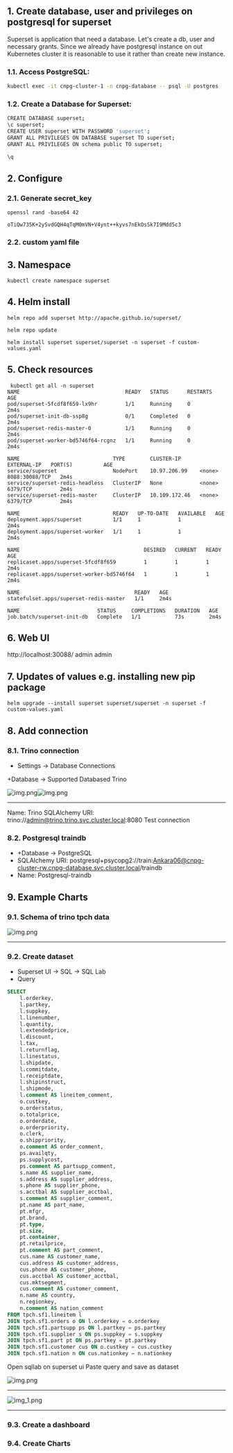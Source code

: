 ## 1. Create database, user and privileges on postgresql for superset
Superset is application that need a database. Let's create a db, user and necessary grants.
Since we already have postgresql instance on out Kubernetes cluster it is reasonable to use it rather than create new instance.

### 1.1. Access PostgreSQL:
```bash
kubectl exec -it cnpg-cluster-1 -n cnpg-database -- psql -U postgres
```

### 1.2. Create a Database for Superset:
```bash
CREATE DATABASE superset;
\c superset;
CREATE USER superset WITH PASSWORD 'superset';
GRANT ALL PRIVILEGES ON DATABASE superset TO superset;
GRANT ALL PRIVILEGES ON schema public TO superset;

\q
```

## 2. Configure
### 2.1. Generate secret_key
```commandline
openssl rand -base64 42

oTiQw735K+2ySvdGQH4qTqM0mVN+V4ynt++kyvs7nEkOsSk7I9Mdd5c3
```

### 2.2. custom yaml file

## 3. Namespace
```commandline
kubectl create namespace superset
```

## 4. Helm install
```commandline
helm repo add superset http://apache.github.io/superset/

helm repo update

helm install superset superset/superset -n superset -f custom-values.yaml
```

## 5. Check resources
```commandline
 kubectl get all -n superset
NAME                                  READY   STATUS      RESTARTS   AGE
pod/superset-5fcdf8f659-lx9hr         1/1     Running     0          2m4s
pod/superset-init-db-ssp8g            0/1     Completed   0          2m4s
pod/superset-redis-master-0           1/1     Running     0          2m4s
pod/superset-worker-bd5746f64-rcgnz   1/1     Running     0          2m4s

NAME                              TYPE        CLUSTER-IP      EXTERNAL-IP   PORT(S)          AGE
service/superset                  NodePort    10.97.206.99    <none>        8088:30088/TCP   2m4s
service/superset-redis-headless   ClusterIP   None            <none>        6379/TCP         2m4s
service/superset-redis-master     ClusterIP   10.109.172.46   <none>        6379/TCP         2m4s

NAME                              READY   UP-TO-DATE   AVAILABLE   AGE
deployment.apps/superset          1/1     1            1           2m4s
deployment.apps/superset-worker   1/1     1            1           2m4s

NAME                                        DESIRED   CURRENT   READY   AGE
replicaset.apps/superset-5fcdf8f659         1         1         1       2m4s
replicaset.apps/superset-worker-bd5746f64   1         1         1       2m4s

NAME                                     READY   AGE
statefulset.apps/superset-redis-master   1/1     2m4s

NAME                         STATUS     COMPLETIONS   DURATION   AGE
job.batch/superset-init-db   Complete   1/1           73s        2m4s

```

## 6. Web UI
http://localhost:30088/
admin admin

## 7. Updates of values e.g. installing new pip package
```
helm upgrade --install superset superset/superset -n superset -f custom-values.yaml
```

## 8. Add connection
### 8.1. Trino connection
- Settings -> Database Connections


+Database -> Supported Databased Trino

![img.png](images/01_trino_connection.png)![img.png](images/01_superset_add_connection_02.png)

---
Name: Trino
SQLAlchemy URI: trino://admin@trino.trino.svc.cluster.local:8080
Test connection

### 8.2. Postgresql traindb
- +Database -> PostgreSQL
- SQLAlchemy URI: postgresql+psycopg2://train:Ankara06@cnpg-cluster-rw.cnpg-database.svc.cluster.local/traindb
- Name: Postgresql-traindb

## 9. Example Charts
### 9.1. Schema of trino tpch data

![img.png](images/02_tpch_schema.png)

---

### 9.2. Create dataset
- Superset UI -> SQL -> SQL Lab
- Query
```sql
SELECT 
    l.orderkey,
    l.partkey,
    l.suppkey,
    l.linenumber,
    l.quantity,
    l.extendedprice,
    l.discount,
    l.tax,
    l.returnflag,
    l.linestatus,
    l.shipdate,
    l.commitdate,
    l.receiptdate,
    l.shipinstruct,
    l.shipmode,
    l.comment AS lineitem_comment,
    o.custkey,
    o.orderstatus,
    o.totalprice,
    o.orderdate,
    o.orderpriority,
    o.clerk,
    o.shippriority,
    o.comment AS order_comment,
    ps.availqty,
    ps.supplycost,
    ps.comment AS partsupp_comment,
    s.name AS supplier_name,
    s.address AS supplier_address,
    s.phone AS supplier_phone,
    s.acctbal AS supplier_acctbal,
    s.comment AS supplier_comment,
    pt.name AS part_name,
    pt.mfgr,
    pt.brand,
    pt.type,
    pt.size,
    pt.container,
    pt.retailprice,
    pt.comment AS part_comment,
    cus.name AS customer_name,
    cus.address AS customer_address,
    cus.phone AS customer_phone,
    cus.acctbal AS customer_acctbal,
    cus.mktsegment,
    cus.comment AS customer_comment,
    n.name AS country,
    n.regionkey,
    n.comment AS nation_comment
FROM tpch.sf1.lineitem l 
JOIN tpch.sf1.orders o ON l.orderkey = o.orderkey
JOIN tpch.sf1.partsupp ps ON l.partkey = ps.partkey
JOIN tpch.sf1.supplier s ON ps.suppkey = s.suppkey
JOIN tpch.sf1.part pt ON ps.partkey = pt.partkey
JOIN tpch.sf1.customer cus ON o.custkey = cus.custkey
JOIN tpch.sf1.nation n ON cus.nationkey = n.nationkey 
```

Open sqllab on superset ui
Paste query and save as dataset

![img.png](images/03_sqllab_query.png)

---

![img_1.png](images/03_sqllab_quer_save.png)

---

### 9.3. Create a dashboard
### 9.4. Create Charts